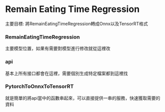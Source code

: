 # Remain Eating Time Regression

主要目標: 將RemainEatingTimeRegression轉成Onnx以及TensorRT格式

### RemainEatingTimeRegression
主要模型位置，如果有需要對模型進行修改就從這裡改

### api
基本上所有接口都會在這裡，需要個別生成特定檔案都到這裡找

### PytorchToOnnxToTensorRT
就是簡單的將api當中的函數串起來，可以直接提供一串的服務，快速獲取需要的資料